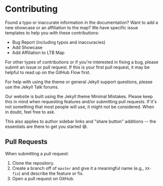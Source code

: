 # Contributing

Found a typo or inaccurate information in the documentation? Want to add a new showcase or an affiliation to the map? We have specific issue templates to help you with these contributions:

- Bug Report (including typos and inaccuracies)
- Add Showcase
- Add Affiliation to LTB Map

For other types of contributions or if you're interested in fixing a bug, please submit an issue or pull request. If this is your first pull request, it may be helpful to read up on the GitHub Flow first.

For help with using the theme or general Jekyll support questions, please use the Jekyll Talk forums.

Our website is built using the Jekyll theme Minimal Mistakes. Please keep this in mind when requesting features and/or submitting pull requests. If it's not something that most people will use, it might not be considered. When in doubt, feel free to ask.

This also applies to author sidebar links and "share button" additions -- the essentials are there to get you started :smile:.

## Pull Requests

When submitting a pull request:

1. Clone the repository.
2. Create a branch off of `master` and give it a meaningful name (e.g., `XX-fix`) and describe the feature or fix.
3. Open a pull request on GitHub.
